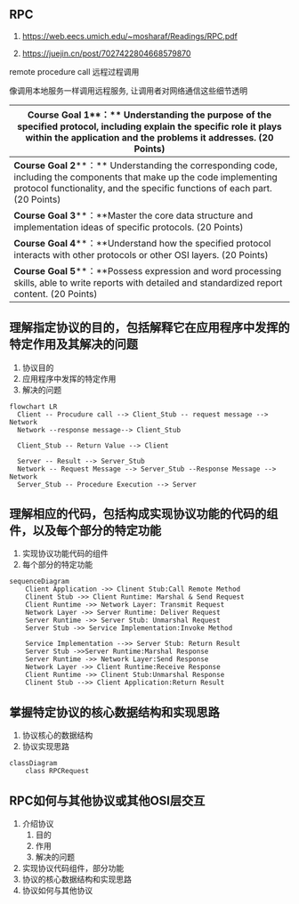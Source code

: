 ## RPC

1. https://web.eecs.umich.edu/~mosharaf/Readings/RPC.pdf



1. https://juejin.cn/post/7027422804668579870

remote procedure call 远程过程调用

像调用本地服务一样调用远程服务, 让调用者对网络通信这些细节透明



| **Course Goal 1****：** Understanding the purpose of the specified  protocol, including explain the specific role it plays within the application  and the problems it addresses. (20 Points) |
| ------------------------------------------------------------ |
| **Course  Goal 2****：** Understanding the corresponding code, including  the components that make up the code implementing protocol functionality, and  the specific functions of each part. (20 Points) |
| **Course  Goal 3****：**Master  the core data structure and implementation ideas of specific protocols. (20  Points) |
| **Course  Goal 4****：**Understand how the specified protocol  interacts with other protocols or other OSI layers. (20 Points) |
| **Course  Goal 5****：**Possess expression and word processing skills, able  to write reports with detailed and standardized report content. (20 Points) |

## 理解指定协议的目的，包括解释它在应用程序中发挥的特定作用及其解决的问题

1. 协议目的
2. 应用程序中发挥的特定作用
3. 解决的问题

```mermaid
flowchart LR
  Client -- Procudure call --> Client_Stub -- request message --> Network
  Network --response message--> Client_Stub
  
  Client_Stub -- Return Value --> Client

  Server -- Result --> Server_Stub 
  Network -- Request Message --> Server_Stub --Response Message --> Network
  Server_Stub -- Procedure Execution --> Server
```



## 理解相应的代码，包括构成实现协议功能的代码的组件，以及每个部分的特定功能

1. 实现协议功能代码的组件
2. 每个部分的特定功能

```mermaid
sequenceDiagram
	Client Application ->> Clinent Stub:Call Remote Method
	Clinent Stub ->> Client Runtime: Marshal & Send Request
	Client Runtime ->> Network Layer: Transmit Request
	Network Layer ->> Server Runtime: Deliver Request
	Server Runtime ->> Server Stub: Unmarshal Request
	Server Stub ->> Service Implementation:Invoke Method
	
	Service Implementation -->> Server Stub: Return Result
	Server Stub ->>Server Runtime:Marshal Response
	Server Runtime ->> Network Layer:Send Response
	Network Layer ->> Client Runtime:Receive Response
	Client Runtime ->> Clinent Stub:Unmarshal Response
	Clinent Stub -->> Client Application:Return Result
```



## 掌握特定协议的核心数据结构和实现思路

1. 协议核心的数据结构
2. 协议实现思路

```mermaid
classDiagram
	class RPCRequest
```



## RPC如何与其他协议或其他OSI层交互



1. 介绍协议
    1. 目的
    2. 作用
    3. 解决的问题
2. 实现协议代码组件，部分功能
3. 协议的核心数据结构和实现思路
4. 协议如何与其他协议

